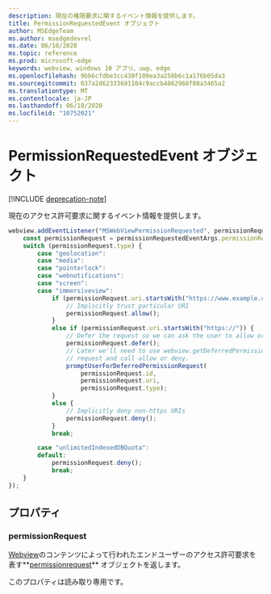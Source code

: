 ```yaml
---
description: 現在の権限要求に関するイベント情報を提供します。
title: PermissionRequestedEvent オブジェクト
author: MSEdgeTeam
ms.author: msedgedevrel
ms.date: 06/10/2020
ms.topic: reference
ms.prod: microsoft-edge
keywords: webview、windows 10 アプリ、uwp、edge
ms.openlocfilehash: 9bb6cfdbe3cc430f109ea3a258b6c1a176b05da3
ms.sourcegitcommit: 037a2d62333691104c9accb4862968f80a3465a2
ms.translationtype: MT
ms.contentlocale: ja-JP
ms.lasthandoff: 06/18/2020
ms.locfileid: "10752021"
---
```

# PermissionRequestedEvent オブジェクト  

[!INCLUDE [deprecation-note](../includes/deprecation-note.md)]  

現在のアクセス許可要求に関するイベント情報を提供します。  

```javascript
webview.addEventListener("MSWebViewPermissionRequested", permissionRequestedEventArgs => {
    const permissionRequest = permissionRequestedEventArgs.permissionRequest;
    switch (permissionRequest.type) {
        case "geolocation":
        case "media":
        case "pointerlock":
        case "webnotifications":
        case "screen":
        case "immersiveview":
            if (permissionRequest.uri.startsWith("https://www.example.com/")) {
                // Implicitly trust particular URI
                permissionRequest.allow();
            }
            else if (permissionRequest.uri.startsWith("https://")) {
                // Defer the request so we can ask the user to allow or deny the request
                permissionRequest.defer();
                // Later we'll need to use webview.getDeferredPermissionRequestById for this
                // request and call allow or deny.
                promptUserForDeferredPermissionRequest(
                    permissionRequest.id,
                    permissionRequest.uri,
                    permissionRequest.type);
            }
            else {
                // Implicitly deny non-https URIs
                permissionRequest.deny();
            }
            break;

        case "unlimitedIndexedDBQuota":
        default:
            permissionRequest.deny();
            break;
    }
});
```  

## プロパティ  

### permissionRequest  

[Webview](../webview.md)のコンテンツによって行われたエンドユーザーのアクセス許可要求を表す**[permissionrequest](permissionrequest.md)** オブジェクトを返します。  

このプロパティは読み取り専用です。  

